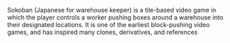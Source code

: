 Sokoban (Japanese for warehouse keeper) is a tile-based video game in which the player controls a worker pushing boxes around a warehouse into their designated locations. 
It is one of the earliest block-pushing video games, and has inspired many clones, derivatives, and references
